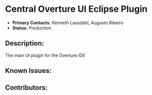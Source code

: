 # Central Overture UI Eclipse Plugin
- **Primary Contacts:**
  Kenneth Lausdahl, Augusto Ribeiro
- **Status:**
  Production
 
## Description:
The main UI plugin for the Overture IDE


## Known Issues:


## Contributors:


